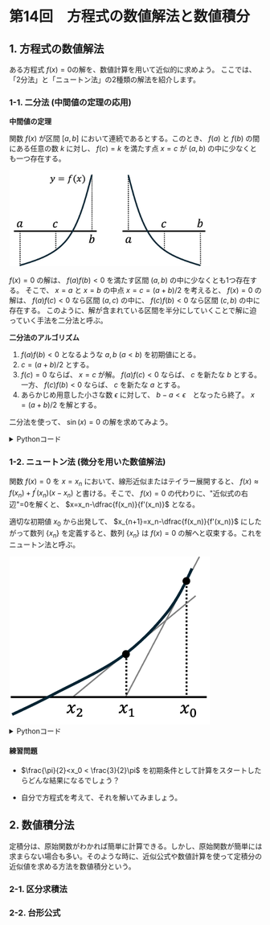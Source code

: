 # 第14回　方程式の数値解法と数値積分


## 1. 方程式の数値解法

ある方程式 $f(x) = 0$の解を、数値計算を用いて近似的に求めよう。
ここでは、「2分法」と「ニュートン法」の2種類の解法を紹介します。

### 1-1. 二分法 (中間値の定理の応用)


**中間値の定理** 

 関数 $f(x)$ が区間 $[a,b]$ において連続であるとする。このとき、 $f(a)$ と $f(b)$ の間にある任意の数 $k$ に対し、 $f(c)=k$ を満たす点 $x=c$ が $(a,b)$ の中に少なくとも一つ存在する。

<img src="Git_fig/二分法.jpg" alt="二分法" width="400">

$f(x)=0$ の解は、 $f(a)f(b)<0$ を満たす区間 $(a,b)$ の中に少なくとも1つ存在する。
そこで、 $x=a$ と $x=b$ の中点 $x=c=(a+b)/2$ を考えると、 $f(x)=0$ の解は、 $f(a)f(c)<0$ なら区間 $(a,c)$ の中に、 $f(c)f(b)<0$ なら区間 $(c,b)$ の中に存在する。
このように、解が含まれている区間を半分にしていくことで解に迫っていく手法を二分法と呼ぶ。

**二分法のアルゴリズム**

1) $f(a)f(b)<0$ となるような $a,b~(a<b)$ を初期値にとる。
2) $c=(a+b)/2$ とする。
3) $f(c)=0$ ならば、 $x=c$ が解。 $f(a)f(c)<0$ ならば、 $c$ を新たな $b$ とする。 一方、 $f(c)f(b)<0$ ならば、 $c$ を新たな $a$ とする。
4) あらかじめ用意した小さな数 $\epsilon$ に対して、 $b-a<\epsilon$　となったら終了。 $x=(a+b)/2$ を解とする。

二分法を使って、 $\sin(x) =0$ の解を求めてみよう。

<details><summary>Pythonコード</summary>

```python
import math  # 数学関数（sin, piなど）を使うためにmathモジュールをインポート

# 解を求めたい関数 f(x) = sin(x)
def f(x):
    return math.sin(x)

# 解を探す初期区間 [a, b]
a = - math.pi / 6.0  
b = math.pi / 4.0

IMAX = 50     # 最大反復回数
EPS = 1e-6    # 許容誤差（収束判定のしきい値）

# 初期区間で f(a) と f(b) の符号が異なるか確認
if f(a) * f(b) >= 0:
    print("この区間には解がありません")  # 解の存在が保証されない場合
else:
    # 収束するか、最大反復数に達するまで繰り返す
    for i in range(IMAX):
        c = (a + b) / 2  # 区間の中点を計算
        print(i + 1, "c =", c)  # 何回目かと中点の値を出力

        if f(c) == 0:
            break  # 解がちょうど見つかった場合はループ終了
        elif f(a) * f(c) < 0:
            b = c  # 解は [a, c] にある → 右端を更新
        else:
            a = c  # 解は [c, b] にある → 左端を更新

        if b - a < EPS:
            break  # 区間幅が十分小さくなったら終了（収束とみなす）

    # 収束したかどうかを出力
    if i + 1 >= IMAX:
        print("It did not converged.")  # 最大反復数に達しても収束しなかった
    else:
        print("It converged.")  # 収束した
```

<details><summary>結果</summary>
  
```
1 c = 0.13089969389957473
2 c = -0.19634954084936204
3 c = -0.032724923474893655
4 c = 0.04908738521234054
5 c = 0.008181230868723442
6 c = -0.012271846303085107
7 c = -0.0020453077171808326
8 c = 0.0030679615757713045
9 c = 0.0005113269292952359
10 c = -0.0007669903939427984
11 c = -0.00012783173232378122
12 c = 0.00019174759848572735
13 c = 3.195793308097306e-05
14 c = -4.793689962140408e-05
15 c = -7.98948327021551e-06
16 c = 1.1984224905378776e-05
17 c = 1.997370817581633e-06
18 c = -2.9960562263169384e-06
19 c = -4.993427043676527e-07
20 c = 7.490140566069902e-07
21 c = 1.2483567611966874e-07
It converged.
```
</details>

</details>


### 1-2. ニュートン法 (微分を用いた数値解法)

関数 $f(x)=0$ を $x=x_n$ において、線形近似またはテイラー展開すると、 $f(x)\approx f(x_n) + f^\prime (x_n)(x-x_n)$ と書ける。そこで、 $f(x)=0$ の代わりに、"近似式の右辺"=0を解くと、 $x=x_n-\dfrac{f(x_n)}{f'(x_n)}$ となる。

適切な初期値 $x_0$ から出発して、 $x_{n+1}=x_n-\dfrac{f(x_n)}{f'(x_n)}$ にしたがって数列 $\lbrace x_n \rbrace$ を定義すると、数列 $\lbrace x_n \rbrace$ は $f(x)=0$ の解へと収束する。これをニュートン法と呼ぶ。

<img src="Git_fig/Newton-method_原理.png" alt="Newton-method_原理" width="400">


<details><summary>Pythonコード</summary>
 
#### $\sin x = 0$ をニュートン法を用いて解く。

```python
import numpy as np                   # 数値計算（等間隔配列など）に便利なライブラリ (mathの代わり)

# 解きたい方程式 f(X) = sin(X)
def f(X):
    return np.sin(X)

# f(X) の導関数
def df(X):
    return np.cos(X)

X0 = 1.0       # 初期値
EPS = 1e-7     # 許容誤差（収束判定用）
IMAX = 50      # 最大反復回数（収束しないときの打ち切り）

# 各ステップの近似解 X の値を記録するリスト（収束過程の可視化用）
X_vals = [X0]

# ニュートン法による反復
for i in range(IMAX):
    X1 = X0 - f(X0) / df(X0)  # ニュートン法の更新式

    # 収束判定：新旧の値の差が十分小さければ終了
    if abs(X1 - X0) < EPS:
        X_vals.append(X1)  # 最終値を記録
        break
    else:
        X0 = X1            # 初期値を更新
        X_vals.append(X0)  # 現在値を記録

    # 各ステップの値を表示
    print('X(', i+1, ') =', X1)

# 収束結果を出力
if i+1 >= IMAX:
    print('It did not converged')  # 収束しなかった場合
else:
    print('It converged')          # 収束した場合
```
<details><summary>結果</summary>
  
```
X( 1 ) = -0.5574077246549021
X( 2 ) = 0.06593645192484066
X( 3 ) = -9.572191932508134e-05
X( 4 ) = 2.923566201412306e-13
It converged
```
</details>

### 結果をグラフに描画してみる
```python
import matplotlib.pyplot as plt      # グラフ描画用のライブラリ

# -2 から 4 の範囲で f(X) = sin(X) のグラフを作成
x = np.linspace(-2, 4, 400)
y = np.sin(x)

plt.figure(figsize=(8, 5))
plt.plot(x, y, label='f(X) = sin(X)')              # 関数のグラフ
plt.axhline(0, color='gray', linestyle='--')       # x軸（y=0）

# 反復点を赤い点と線で表示
plt.plot(X_vals, [np.sin(x) for x in X_vals], 'ro-', label='Newton steps')

# 各ステップ番号を点のそばに表示（文字を少し上にずらして見やすく）
for idx, x_val in enumerate(X_vals):
    plt.text(x_val, np.sin(x_val) + 0.1, f"x{idx}", fontsize=9, ha='center')

# タイトルとラベル設定
plt.title('Newton Method for f(X) = sin(X)')
plt.xlabel('X')
plt.ylabel('f(X)')
plt.legend()
plt.grid(True)
plt.show()
```

<img src="Git_fig/Newton-method_sine=0_result.png" alt="ニュートン法の結果" width="600">


</details>

#### 練習問題
- $\frac{\pi}{2}<x_0 < \frac{3}{2}\pi$ を初期条件として計算をスタートしたらどんな結果になるでしょう？

- 自分で方程式を考えて、それを解いてみましょう。


</details>


## 2. 数値積分法 

定積分は、原始関数がわかれば簡単に計算できる。しかし、原始関数が簡単には求まらない場合も多い。そのような時に、近似公式や数値計算を使って定積分の近似値を求める方法を数値積分という。

### 2-1. 区分求積法



### 2-2. 台形公式




